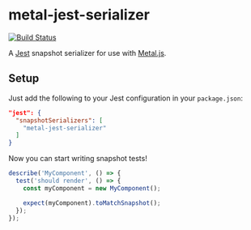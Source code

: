 # metal-jest-serializer

[![Build Status](https://travis-ci.org/mthadley/metal-jest-serializer.svg?branch=master)](https://travis-ci.org/mthadley/metal-jest-serializer)

A [Jest](http://facebook.github.io/jest/docs/tutorial-react-native.html#snapshot-test)
snapshot serializer for use with [Metal.js](http://www.metaljs.com/).

## Setup

Just add the following to your Jest configuration in your `package.json`:

```json
"jest": {
  "snapshotSerializers": [
    "metal-jest-serializer"
  ]
}
```

Now you can start writing snapshot tests!

```js
describe('MyComponent', () => {
  test('should render', () => {
    const myComponent = new MyComponent();

    expect(myComponent).toMatchSnapshot();
  });
});
```
